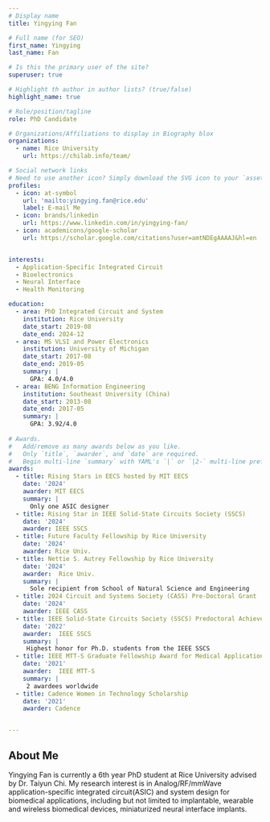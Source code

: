 ```yaml
---
# Display name
title: Yingying Fan

# Full name (for SEO)
first_name: Yingying
last_name: Fan

# Is this the primary user of the site?
superuser: true

# Highlight th author in author lists? (true/false)
highlight_name: true

# Role/position/tagline
role: PhD Candidate

# Organizations/Affiliations to display in Biography blox
organizations:
  - name: Rice University
    url: https://chilab.info/team/

# Social network links
# Need to use another icon? Simply download the SVG icon to your `assets/media/icons/` folder.
profiles:
  - icon: at-symbol
    url: 'mailto:yingying.fan@rice.edu'
    label: E-mail Me
  - icon: brands/linkedin
    url: https://www.linkedin.com/in/yingying-fan/
  - icon: academicons/google-scholar
    url: https://scholar.google.com/citations?user=amtNDEgAAAAJ&hl=en


interests:
  - Application-Specific Integrated Circuit
  - Bioelectronics
  - Neural Interface
  - Health Monitoring

education:
  - area: PhD Integrated Circuit and System
    institution: Rice University
    date_start: 2019-08
    date_end: 2024-12
  - area: MS VLSI and Power Electronics
    institution: University of Michigan
    date_start: 2017-08
    date_end: 2019-05
    summary: |
      GPA: 4.0/4.0
  - area: BENG Information Engineering
    institution: Southeast University (China)
    date_start: 2013-08
    date_end: 2017-05
    summary: |
      GPA: 3.92/4.0
 
# Awards.
#   Add/remove as many awards below as you like.
#   Only `title`, `awarder`, and `date` are required.
#   Begin multi-line `summary` with YAML's `|` or `|2-` multi-line prefix and indent 2 spaces below.
awards:
  - title: Rising Stars in EECS hosted by MIT EECS
    date: '2024'
    awarder: MIT EECS
    summary: |
      Only one ASIC designer
  - title: Rising Star in IEEE Solid-State Circuits Society (SSCS) 
    date: '2024'
    awarder: IEEE SSCS
  - title: Future Faculty Fellowship by Rice University 
    date: '2024'
    awarder: Rice Univ.
  - title: Nettie S. Autrey Fellowship by Rice University
    date: '2024'
    awarder:  Rice Univ.
    summary: |
      Sole recipient from School of Natural Science and Engineering
  - title: 2024 Circuit and Systems Society (CASS) Pre-Doctoral Grant 
    date: '2024'
    awarder: IEEE CASS
  - title: IEEE Solid-State Circuits Society (SSCS) Predoctoral Achievement Award
    date: '2022'
    awarder:  IEEE SSCS
    summary: |
     Highest honor for Ph.D. students from the IEEE SSCS
  - title: IEEE MTT-S Graduate Fellowship Award for Medical Applications 
    date: '2021'
    awarder:  IEEE MTT-S
    summary: |
     2 awardees worldwide
  - title: Cadence Women in Technology Scholarship
    date: '2021'
    awarder: Cadence


---
```


## About Me

Yingying Fan is currently a 6th year PhD student at Rice University advised by Dr. Taiyun Chi. My research interest is in Analog/RF/mmWave  application-specific integrated circuit(ASIC) and system design for biomedical
applications, including but not limited to implantable, wearable and wireless biomedical devices, miniaturized neural interface implants.
